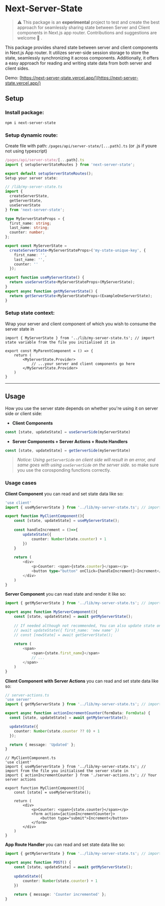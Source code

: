 # Next-Server-State

> :warning: This package is an **experimental** project to test and create the best approach for seamlessly sharing state between Server and Client components in Next.js app router. Contributions and suggestions are welcome :pray: .

This package provides shared state between server and client components
in Next.js App router. It utilizes server-side session storage to store
the state, seamlessly synchronizing it across components. Additionally,
it offers a easy approach for reading and writing state data from both
server and client sides.


Demo: [https://next-server-state.vercel.app/](https://next-server-state.vercel.app/)

## Setup

### Install package:

```
npm i next-server-state
```

### Setup dynamic route: 

Create file with path: `/pages/api/server-state/[...path].ts` (or .js if youre not using typescript)

```ts
/pages/api/server-state/[...path].ts
import { setupServerStateRoutes } from 'next-server-state';

export default setupServerStateRoutes();
Setup your server state:

// /lib/my-server-state.ts
import {
  createServerState,
  getServerState,
  useServerState
} from 'next-server-state';

type MyServerStateProps = {
  first_name: string;
  last_name: string;
  counter: number;
};

export const MyServerState =
  createServerState<MyServerStateProps>('my-state-unique-key', {
    first_name: '',
    last_name: '',
    counter: ''
  });

export function useMyServerState() {
  return useServerState<MyServerStateProps>(MyServerState);
}
export async function getMyServerState() {
  return getServerState<MyServerStateProps>(ExampleOneServerState);
}
```

### Setup state context:

Wrap your server and client component of which you wish to consume the server state in

```
import { MyServerState } from '../lib/my-server-state.ts'; // import state variable from the file you initialised it in

export const MyParentComponent = () => {
    return (
        <MyServerState.Provider>
            // ...your server and client components go here
        </MyServerState.Provider>
    )
}
```

----

## Usage

How you use the server state depends on whether you're using it on server side or client side:

- **Client Components**

```ts
const [state, updateState] = useServerSide(myServerState)
```

- **Server Components + Server Actions + Route Handlers**

```ts
const [state, updateState] = getServerSide(myServerState)
```

> *Notice: Using `getServerSide` on client side will result in an error, and same goes with using `useServerSide` on the server side.* so make sure you use the corosponding functions correctly.

### Usage cases

**Client Component** you can read and set state data like so:

```ts
'use client'
import { useMyServerState } from '../lib/my-server-state.ts'; // import from the file you initialised the server state in

export function MyClientComponent(){
    const [state, updateState] = useMyServerState();
    
    const handleIncrement = ()=>{
		updateState({
		    counter: Number(state.counter) + 1
		})
    }
    
    return (
        <div>
            <p>Counter: <span>{state.counter}</span></p>
            <button type="button" onClick={handleIncrement}>Increment</button>
        </div>
    )
}
```

**Server Component** you can read state and render it like so:

```ts
import { getMyServerState } from '../lib/my-server-state.ts'; // import from the file you initialised the server state in

export async function MyServerComponent(){
    const [state, updateState] = await getMyServerState();
    
    // If needed although not recommended, You can also update state on a server component render 
    // await updateState({ first_name: 'new name' })
    // const [newState] = await getServerState();
    
    return (
        <span>
            <span>{state.first_name}</span>
            // ...
        </span>
    )
}
```

**Client Component with Server Actions** you can read and set state data like so:

```ts
// server-actions.ts
'use server'
import { getMyServerState } from '../lib/my-server-state.ts'; // import from the file you initialised the server state in

export async function actionIncrementCounter(formData: FormData) {
  const [state, updateState] = await getMyServerState();

  updateState({
    counter: Number(state.counter ?? 0) + 1
  });

  return { message: 'Updated' };
}
```

```
// MyClientComponent.ts
'use client'
import { useMyServerState } from '../lib/my-server-state.ts'; // import from the file you initialised the server state in
import { actionIncrementCounter } from './server-actions.ts'; // Your server actions

export function MyClientComponent(){
    const [state] = useMyServerState();
    
    return (
        <div>
            <p>Counter: <span>{state.counter}</span></p>
            <form action={actionIncrementCounter}>
                <button type="submit">Increment</button>
            </form>
        </div>
    )
}
```

**App Route Handler** you can read and set state data like so:

```ts
import { getMyServerState } from '../lib/my-server-state.ts'; // import from the file you initialised the server state in

export async function POST() {
    const [state, updateState] = await getMyServerState();
    
    updateState({
        counter: Number(state.counter) + 1
    })
    
    return { message: 'Counter incremented' };
}
```
